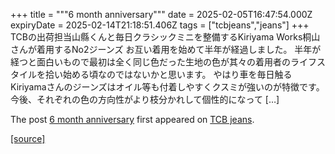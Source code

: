 +++
title = """6 month anniversary"""
date = 2025-02-05T16:47:54.000Z
expiryDate = 2025-02-14T21:18:51.406Z
tags = ["tcbjeans","jeans"]
+++
TCBの出荷担当山縣くんと毎日クラシックミニを整備するKiriyama Works桐山さんが着用するNo2ジーンズ お互い着用を始めて半年が経過しました。 半年が経つと面白いもので最初は全く同じ色だった生地の色が其々の着用者のライフスタイルを拾い始める頃なのではないかと思います。 やはり車を毎日触るKiriyamaさんのジーンズはオイル等も付着しやすくクスミが強いのが特徴です。 今後、それぞれの色の方向性がより枝分かれして個性的になって \[…\]

The post [6 month anniversary](http://tcbjeans.com/2025/02/06/51092) first appeared on [TCB jeans](http://tcbjeans.com).

[[source]](http://tcbjeans.com/2025/02/06/51092)
